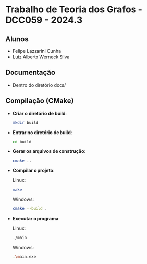 # Trabalho de Teoria dos Grafos - DCC059 - 2024.3

## Alunos
- Felipe Lazzarini Cunha
- Luiz Alberto Werneck Silva

## Documentação
- Dentro do diretório docs/

## Compilação (CMake)
- **Criar o diretório de build**:
    ```bash
    mkdir build
    ```

- **Entrar no diretório de build**:
    ```bash
    cd build
    ```

- **Gerar os arquivos de construção**:
    ```bash
    cmake ..
    ```

- **Compilar o projeto**:

    Linux:
    ```bash
    make
    ```
    Windows:
    ```bash
    cmake --build .
    ```
- **Executar o programa**:

    Linux:
    ```bash
    ./main
    ```
    Windows:
    ```bash
    .\main.exe
    ```
